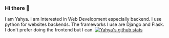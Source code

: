 ### Hi there 👋

I am Yahya. I am Interested in Web Development especially backend. I use python for websites backends. The frameworks I use are Django and Flask. I don't prefer doing the frontend but I can.
[![Yahya's github stats](https://github-readme-stats.vercel.app/api?username=YahyaFazlani)](https://github.com/YahyaFazlani/github-readme-stats)

